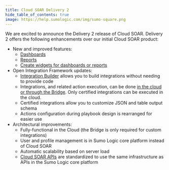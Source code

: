 ```yaml
---
title: Cloud SOAR Delivery 2
hide_table_of_contents: true
image: https://help.sumologic.com/img/sumo-square.png
---
```


We are excited to announce the Delivery 2 release of Cloud SOAR. Delivery 2 offers the following enhancements over our initial Cloud SOAR product:
* New and improved features:
   * [Dashboards](/docs/cloud-soar/main-menu/#create-a-dashboard)
   * [Reports](/docs/cloud-soar/global-functions-menu#report)
   * [Create widgets for dashboards or reports](/docs/cloud-soar/main-menu#create-widgets-for-dashboards-or-reports)
 * Open Integration Framework updates:
    * [Integration Builder](/docs/cloud-soar/automation#integration-builder) allows you to build integrations without needing to provide code
   * Integrations, and related action execution, can be done [in the cloud or through the Bridge](/docs/cloud-soar/automation#cloud-or-bridge-execution). Only certified integrations can be executed in the cloud.
    * Certified integrations allow you to customize JSON and table output schema
    * Actions configuration during playbook design is rearranged for easier use
* Architectural improvements:
     * Fully-functional in the Cloud (the Bridge is only required for custom integrations)
     * User and profile management is in Sumo Logic core platform instead of Cloud SOAR
     * Automatic scalability based on server load
     * [Cloud SOAR APIs](/docs/cloud-soar/cloud-soar-apis/) are standardized to use the same infrastructure as APIs in the Sumo Logic core platform

